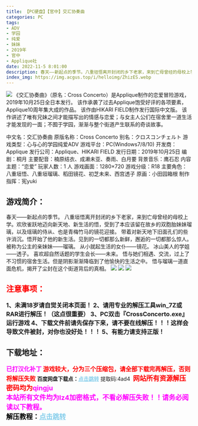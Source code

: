 ```yaml
---
title: 【PC硬盘】【官中】交汇协奏曲
categories: PC
tags:
- ADV
- 学园
- 纯爱
- 妹妹
- 2019年
- 官中
- Applique社
date: 2022-11-5 8:01:00
description: 春天——新起点的季节。八重垣悟离开封闭的乡下老家，来到亡母曾经的母校上学。欢欣雀跃地迈向新天地、新生活的悟，受到了本应该留在故乡的双胞胎妹妹瑠璃，以及瑶璃的侍从、也是青梅竹马的镜花迎接。
index_img: https://img.acgus.top/i/helloimg/ZhizES.webp
---
```

![](https://img.acgus.top/i/helloimg/ZhizES.webp)
《交汇协奏曲》（原名：Cross Concerto）是Applique制作的恋爱冒险游戏，2019年10月25日全日本发行。
该作承袭了过去Applique饱受好评的各项要素，Applique10周年集大成的作品。
该作由HIKARI FIELD制作发行国际中文版。
该作讲述了唯有兄妹之间才能描写出的情感与恋爱；与女主人公们在宿舍里一道生活才能发现的一面；不囿于学园，渐渐与整个街道产生联系的奇谈故事。

中文名：交汇协奏曲
原版名称：Cross Concerto
别名：クロスコンチェルト
游戏类型：心与心的学园纯爱ADV
游戏平台：PC(Windows7/8/10)
开发商：Applique
发行公司：Applique、HIKARI FIELD
发行日期：2019年10月25日
编剧：桐月
主要配音：楠原结衣、成濑未亚、奏雨、白月要
背景音乐：鹰石忍
内容主题：“恋爱”
玩家人数：1 人
游戏画面：1280×720
游戏分级：R18
主要角色：八重垣悟、八重垣瑠璃、稻田镜花、初芝未来、西宫透子
原画：小田园箱根
制作指挥：宪yuki

## 游戏简介：
春天——新起点的季节。
八重垣悟离开封闭的乡下老家，来到亡母曾经的母校上学。欢欣雀跃地迈向新天地、新生活的悟，受到了本应该留在故乡的双胞胎妹妹瑠璃，以及瑶璃的侍从、也是青梅竹马的镜花迎接。
带着对新天地下旧面孔们的些许消沉。悟开始了他的新生活。见到的一切都那么新鲜，邂逅的一切都那么惊人。
被称为公主的亲妹妹——瑠璃。
从小就起生活的女仆——镜花。
冰山美人的学姐——透子。
喜欢超自然话题的学生会长——未来。
悟与她们相遇、交流，过上了不习惯的宿舍生活。但是阴影渐渐降临到了他愉快的生活之中。
悟与瑠璃一道直面危机，揭开了尘封在这个街道背后的真相。
![](https://img.acgus.top/i/helloimg/ZhiNNo.webp)
![](https://img.acgus.top/i/helloimg/Zhi0Ab.webp)
![](https://img.acgus.top/i/helloimg/ZhiQjD.webp)




## <font color=#FF0000 >注意事项：</font>
<font size=3><b>1、未满18岁请自觉关闭本页面！
2、请用专业的解压工具win_7Z或RAR进行解压！（这点很重要）
3、PC双击『CrossConcerto.exe』运行游戏
4、下载文件前请先保存下来，请不要在线解压！！！这样会导致文件被封，对你也没好处！！！
5、有能力请支持正版！</b></font>

## 下载地址：
<font color=#FF00FF size=3>**已打汉化补丁**</font>
<font color=#FF0000 size=3>**游戏较大，分为三个压缩包，请全部下载完再解压，否则将解压失败**</font>
<b>百度网盘下载点：</b><a href="https://pan.baidu.com/s/1uKfsLtfhMRJOJIHj7mfuqQ?pwd=4ad4" style="color: #87CEEB;"><b>点击跳转</b></a> 提取码:4ad4
<a style="padding: 0" href="https://post.qingju.org/AD/"><img style="max-width:100%" src="https://img.acgus.top/i/2024/07/478f689b8021d8d499ab43d21acf137a.gif" alt=""></a>
<b><font color=#FF0000 size=4>网站所有资源解压密码均为</b></font><b><font color=#FF00FF size=4>qingju</font><font color=#FF0000 ></font></b><br><b><font color=#FF00FF size=4>本站所有文件均为lz4加密格式，不看必解压失败！！请务必阅读以下教程。</b></font><br><b><font color=#000 size=4>解压教程：</b><a href="https://post.qingju.org/tutorial/000/" style="color: #87CEEB;"><b>点击跳转</b></a>